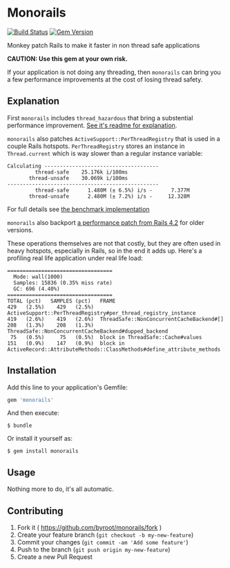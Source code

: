 # Monorails

[![Build Status](https://travis-ci.org/byroot/monorails.svg)](http://travis-ci.org/byroot/monorails)
[![Gem Version](https://badge.fury.io/rb/monorails.png)](http://badge.fury.io/rb/byroot/monorails)

Monkey patch Rails to make it faster in non thread safe applications

**CAUTION: Use this gem at your own risk.**

If your application is not doing any threading, then `monorails` can bring you a few performance
improvements at the cost of losing thread safety.

## Explanation

First `monorails` includes `thread_hazardous` that bring a substential performance improvement.
[See it's readme for explanation](https://github.com/byroot/thread_hazardous#explanation).

`monorails` also patches `ActiveSupport::PerThreadRegistry` that is used in a couple Rails hotspots.
`PerThreadRegistry` stores an instance in `Thread.current` which is way slower than a regular instance variable:

```
Calculating -------------------------------------
         thread-safe    25.176k i/100ms
       thread-unsafe    30.069k i/100ms
-------------------------------------------------
         thread-safe      1.480M (± 6.5%) i/s -      7.377M
       thread-unsafe      2.480M (± 7.2%) i/s -     12.328M
```
For full details see [the benchmark implementation](https://gist.github.com/byroot/919e7756be7f89ec19af)

`monorails` also backport [a performance patch from Rails 4.2](https://github.com/rails/rails/commit/28d52c59f2cb32180ca24770bf95597ea3ad8198) for older versions.

These operations themselves are not that costly, but they are often used in heavy hotspots, especially in Rails, so in the end it adds up.
Here's a profiling real life application under real life load:

```
==================================
  Mode: wall(1000)
  Samples: 15836 (0.35% miss rate)
  GC: 696 (4.40%)
==================================
TOTAL (pct)   SAMPLES (pct)   FRAME
429   (2.5%)    429   (2.5%)  ActiveSupport::PerThreadRegistry#per_thread_registry_instance
419   (2.6%)    419   (2.6%)  ThreadSafe::NonConcurrentCacheBackend#[]
208   (1.3%)    208   (1.3%)  ThreadSafe::NonConcurrentCacheBackend#dupped_backend
 75   (0.5%)     75   (0.5%)  block in ThreadSafe::Cache#values
151   (0.9%)    147   (0.9%)  block in ActiveRecord::AttributeMethods::ClassMethods#define_attribute_methods
```

## Installation

Add this line to your application's Gemfile:

```ruby
gem 'monorails'
```

And then execute:

    $ bundle

Or install it yourself as:

    $ gem install monorails

## Usage

Nothing more to do, it's all automatic.

## Contributing

1. Fork it ( https://github.com/byroot/monorails/fork )
2. Create your feature branch (`git checkout -b my-new-feature`)
3. Commit your changes (`git commit -am 'Add some feature'`)
4. Push to the branch (`git push origin my-new-feature`)
5. Create a new Pull Request
